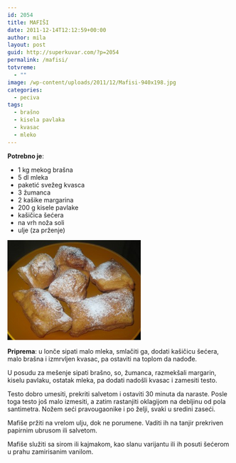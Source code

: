 ```yaml
---
id: 2054
title: MAFIŠI
date: 2011-12-14T12:12:59+00:00
author: mila
layout: post
guid: http://superkuvar.com/?p=2054
permalink: /mafisi/
totvreme:
  - ""
image: /wp-content/uploads/2011/12/Mafisi-940x198.jpg
categories:
  - peciva
tags:
  - brašno
  - kisela pavlaka
  - kvasac
  - mleko
---
```

**Potrebno je**:

  * 1 kg mekog brašna
  * 5 dl mleka
  * paketić svežeg kvasca
  * 3 žumanca
  * 2 kašike margarina
  * 200 g kisele pavlake
  * kašičica šećera
  * na vrh noža soli
  * ulje (za prženje)

[<img class="alignnone size-medium wp-image-7087" src="/wp-content/uploads/2011/12/Mafisi-300x225.jpg" alt="Mafisi" width="300" height="225" />](/wp-content/uploads/2011/12/Mafisi.jpg)

**Priprema**: u lonče sipati malo mleka, smlačiti ga, dodati kašičicu šećera, malo brašna i izmrvljen kvasac, pa ostaviti na toplom da nadođe.

U posudu za mešenje sipati brašno, so, žumanca, razmekšali margarin, kiselu pavlaku, ostatak mleka, pa dodati nadošli kvasac i zamesiti testo.

Testo dobro umesiti, prekriti salvetom i ostaviti 30 minuta da naraste. Posle toga testo još malo izmesiti, a zatim rastanjiti oklagijom na debljinu od pola santimetra. Nožem seći pravougaonike i po želji, svaki u sredini zaseći.

Mafiše pržiti na vrelom ulju, dok ne porumene. Vaditi ih na tanjir prekriven papirnim ubrusom ili salvetom.

Mafiše služiti sa sirom ili kajmakom, kao slanu varijantu ili ih posuti šećerom u prahu zamirisanim vanilom.